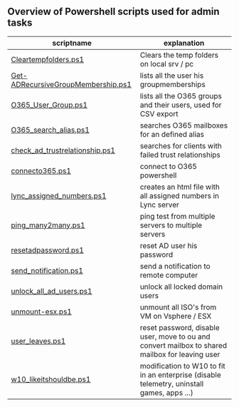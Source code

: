 ## Overview of Powershell scripts used for admin tasks

| scriptname | explanation |
| ---------- | ----------- |
| [Cleartempfolders.ps1](https://github.com/anvarit/powershell/archive/master.zip) | Clears the temp folders on local srv / pc |
| [Get-ADRecursiveGroupMembership.ps1](https://github.com/anvarit/powershell/archive/master.zip) | lists all the user his groupmemberships |
| [O365_User_Group.ps1](https://github.com/anvarit/powershell/archive/master.zip) | lists all the O365 groups and their users, used for CSV export |
| [O365_search_alias.ps1](https://github.com/anvarit/powershell/archive/master.zip) | searches O365 mailboxes for an defined alias |
| [check_ad_trustrelationship.ps1](https://github.com/anvarit/powershell/archive/master.zip) | searches for clients with failed trust relationships |
| [connecto365.ps1](https://github.com/anvarit/powershell/archive/master.zip) | connect to O365 powershell |
| [lync_assigned_numbers.ps1](https://github.com/anvarit/powershell/archive/master.zip) | creates an html file with all assigned numbers in Lync server |
| [ping_many2many.ps1](https://github.com/anvarit/powershell/archive/master.zip) | ping test from multiple servers to multiple servers |
| [resetadpassword.ps1](https://github.com/anvarit/powershell/archive/master.zip) | reset AD user his password |
| [send_notification.ps1](https://github.com/anvarit/powershell/archive/master.zip) | send a notification to remote computer |
| [unlock_all_ad_users.ps1](https://github.com/anvarit/powershell/archive/master.zip) | unlock all locked domain users |
| [unmount-esx.ps1](https://github.com/anvarit/powershell/archive/master.zip) | unmount all ISO's from VM on Vsphere / ESX |
| [user_leaves.ps1](https://github.com/anvarit/powershell/archive/master.zip) | reset password, disable user, move to ou and convert mailbox to shared mailbox for leaving user |
| [w10_likeitshouldbe.ps1](https://github.com/anvarit/powershell/archive/master.zip) | modification to W10 to fit in an enterprise (disable telemetry, uninstall games, apps ...) |
